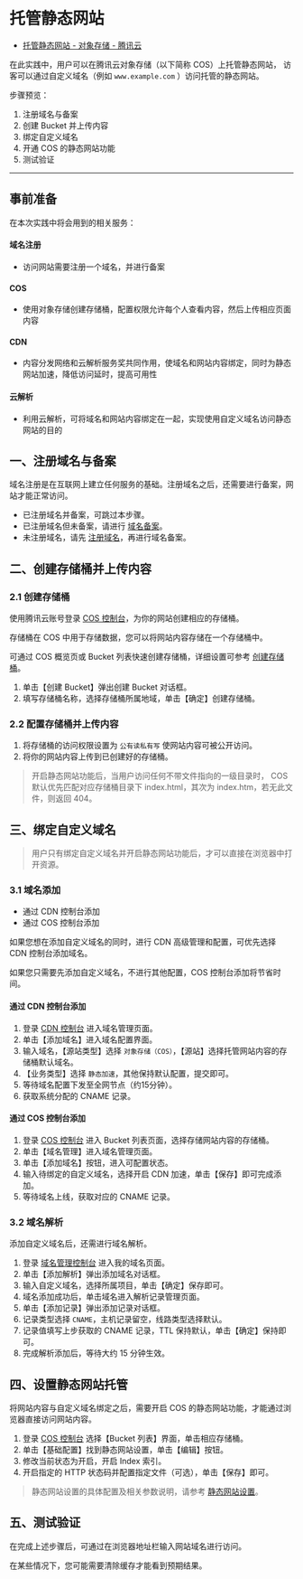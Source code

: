 # 托管静态网站

- [托管静态网站 - 对象存储 - 腾讯云](https://cloud.tencent.com/document/product/436/9512)

在此实践中，用户可以在腾讯云对象存储（以下简称 COS）上托管静态网站，
访客可以通过自定义域名（例如 `www.example.com` ）访问托管的静态网站。

步骤预览：

1. 注册域名与备案
2. 创建 Bucket 并上传内容
3. 绑定自定义域名
4. 开通 COS 的静态网站功能
5. 测试验证

---

## 事前准备

在本次实践中将会用到的相关服务：

#### 域名注册

- 访问网站需要注册一个域名，并进行备案

#### COS

- 使用对象存储创建存储桶，配置权限允许每个人查看内容，然后上传相应页面内容

#### CDN

- 内容分发网络和云解析服务奖共同作用，使域名和网站内容绑定，同时为静态网站加速，降低访问延时，提高可用性

#### 云解析

- 利用云解析，可将域名和网站内容绑定在一起，实现使用自定义域名访问静态网站的目的

## 一、注册域名与备案

域名注册是在互联网上建立任何服务的基础。注册域名之后，还需要进行备案，网站才能正常访问。

- 已注册域名并备案，可跳过本步骤。
- 已注册域名但未备案，请进行 [域名备案](https://cloud.tencent.com/product/ba)。
- 未注册域名，请先 [注册域名](https://dnspod.cloud.tencent.com/)，再进行域名备案。

## 二、创建存储桶并上传内容

### 2.1 创建存储桶

使用腾讯云账号登录 [COS 控制台]，为你的网站创建相应的存储桶。

存储桶在 COS 中用于存储数据，您可以将网站内容存储在一个存储桶中。

可通过 COS 概览页或 Bucket 列表快速创建存储桶，详细设置可参考 [创建存储桶]。

1. 单击【创建 Bucket】弹出创建 Bucket 对话框。
2. 填写存储桶名称，选择存储桶所属地域，单击【确定】创建存储桶。

### 2.2 配置存储桶并上传内容

1. 将存储桶的访问权限设置为 `公有读私有写` 使网站内容可被公开访问。
2. 将你的网站内容上传到已创建好的存储桶。

> 开启静态网站功能后，当用户访问任何不带文件指向的一级目录时，
> COS 默认优先匹配对应存储桶目录下 index.html，其次为 index.htm，若无此文件，则返回 404。

## 三、绑定自定义域名

> 用户只有绑定自定义域名并开启静态网站功能后，才可以直接在浏览器中打开资源。

### 3.1 域名添加

- 通过 CDN 控制台添加
- 通过 COS 控制台添加

如果您想在添加自定义域名的同时，进行 CDN 高级管理和配置，可优先选择 CDN 控制台添加域名。

如果您只需要先添加自定义域名，不进行其他配置，COS 控制台添加将节省时间。

#### 通过 CDN 控制台添加

1. 登录 [CDN 控制台] 进入域名管理页面。
2. 单击【添加域名】进入域名配置界面。
3. 输入域名，【源站类型】选择 `对象存储（COS）`，【源站】选择托管网站内容的存储桶默认域名。
4. 【业务类型】选择 `静态加速`，其他保持默认配置，提交即可。
5. 等待域名配置下发至全网节点（约15分钟）。
6. 获取系统分配的 CNAME 记录。

#### 通过 COS 控制台添加

1. 登录 [COS 控制台] 进入 Bucket 列表页面，选择存储网站内容的存储桶。
2. 单击【域名管理】进入域名管理页面。
3. 单击【添加域名】按钮，进入可配置状态。
4. 输入待绑定的自定义域名，选择开启 CDN 加速，单击【保存】即可完成添加。
5. 等待域名上线，获取对应的 CNAME 记录。

### 3.2 域名解析

添加自定义域名后，还需进行域名解析。

1. 登录 [域名管理控制台] 进入我的域名页面。
2. 单击【添加解析】弹出添加域名对话框。
3. 输入自定义域名，选择所属项目，单击【确定】保存即可。
4. 域名添加成功后，单击域名进入解析记录管理页面。
5. 单击【添加记录】弹出添加记录对话框。
6. 记录类型选择 `CNAME`，主机记录留空，线路类型选择默认。
7. 记录值填写上步获取的 CNAME 记录，TTL 保持默认，单击【确定】保持即可。
8. 完成解析添加后，等待大约 15 分钟生效。

## 四、设置静态网站托管

将网站内容与自定义域名绑定之后，需要开启 COS 的静态网站功能，才能通过浏览器直接访问网站内容。

1. 登录 [COS 控制台] 选择【Bucket 列表】界面，单击相应存储桶。
2. 单击【基础配置】找到静态网站设置，单击【编辑】按钮。
3. 修改当前状态为开启，开启 Index 索引。
4. 开启指定的 HTTP 状态码并配置指定文件（可选），单击【保存】即可。

> 静态网站设置的具体配置及相关参数说明，请参考 [静态网站设置](https://cloud.tencent.com/document/product/436/6249)。

## 五、测试验证

在完成上述步骤后，可通过在浏览器地址栏输入网站域名进行访问。

在某些情况下，您可能需要清除缓存才能看到预期结果。

[COS 控制台]: https://console.cloud.tencent.com/cos
[创建存储桶]: https://cloud.tencent.com/document/product/436/6232
[CDN 控制台]: https://console.cloud.tencent.com/cdn
[域名管理控制台]: https://console.cloud.tencent.com/domain
